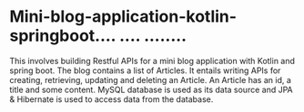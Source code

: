 # Mini-blog-application-kotlin-springboot.... ....  ........
This involves building Restful APIs for a mini blog application with Kotlin and spring boot.
The blog contains a list of Articles. It entails writing APIs for creating, retrieving, updating and deleting an Article.
An Article has an id, a title and some content.
MySQL database is used as its data source and JPA & Hibernate is used to access data from the database.


